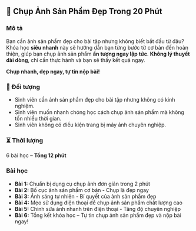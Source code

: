 ## 📸 Chụp Ảnh Sản Phẩm Đẹp Trong 20 Phút  

### Mô tả  
Bạn cần ảnh sản phẩm đẹp cho bài tập nhưng không biết bắt đầu từ đâu? Khóa học **siêu nhanh** này sẽ hướng dẫn bạn từng bước từ cơ bản đến hoàn thiện, giúp bạn chụp ảnh sản phẩm **ấn tượng ngay lập tức**. **Không lý thuyết dài dòng**, chỉ cần thực hành và bạn sẽ thấy kết quả ngay.  

**Chụp nhanh, đẹp ngay, tự tin nộp bài!**  

### 🎯 Đối tượng  
- Sinh viên cần ảnh sản phẩm đẹp cho bài tập nhưng không có kinh nghiệm.  
- Sinh viên muốn nhanh chóng học cách chụp ảnh sản phẩm mà không tốn nhiều thời gian.  
- Sinh viên không có điều kiện trang bị máy ảnh chuyên nghiệp.  

### ⏳ Thời lượng  
6 bài học – **Tổng 12 phút**  

### Bài học  
- **Bài 1:** Chuẩn bị dụng cụ chụp ảnh đơn giản trong 2 phút  
- **Bài 2:** Bố cục ảnh sản phẩm cơ bản - Chụp là đẹp ngay  
- **Bài 3:** Ánh sáng tự nhiên - Bí quyết của ảnh sản phẩm đẹp  
- **Bài 4:** Mẹo sử dụng điện thoại để chụp ảnh sản phẩm chất lượng cao  
- **Bài 5:** Chỉnh sửa ảnh nhanh trên điện thoại - Tăng độ chuyên nghiệp  
- **Bài 6:** Tổng kết khóa học – Tự tin chụp ảnh sản phẩm đẹp và nộp bài ngay!